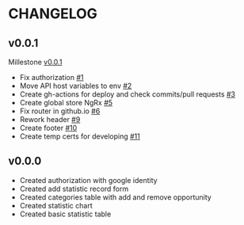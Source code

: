 # CHANGELOG

## v0.0.1

Millestone [v0.0.1](https://github.com/ltlaitoff/counter-frontend/milestone/1)

- Fix authorization [#1](https://github.com/ltlaitoff/counter-frontend/issues/1)
- Move API host variables to env [#2](https://github.com/ltlaitoff/counter-frontend/issues/2)
- Create gh-actions for deploy and check commits/pull requests [#3](https://github.com/ltlaitoff/counter-frontend/issues/3)
- Create global store NgRx [#5](https://github.com/ltlaitoff/counter-frontend/issues/5)
- Fix router in github.io [#6](https://github.com/ltlaitoff/counter-frontend/issues/6)
- Rework header [#9](https://github.com/ltlaitoff/counter-frontend/issues/9)
- Create footer [#10](https://github.com/ltlaitoff/counter-frontend/issues/10)
- Create temp certs for developing [#11](https://github.com/ltlaitoff/counter-frontend/issues/11)

## v0.0.0

- Created authorization with google identity
- Created add statistic record form
- Created categories table with add and remove opportunity
- Created statistic chart
- Created basic statistic table
